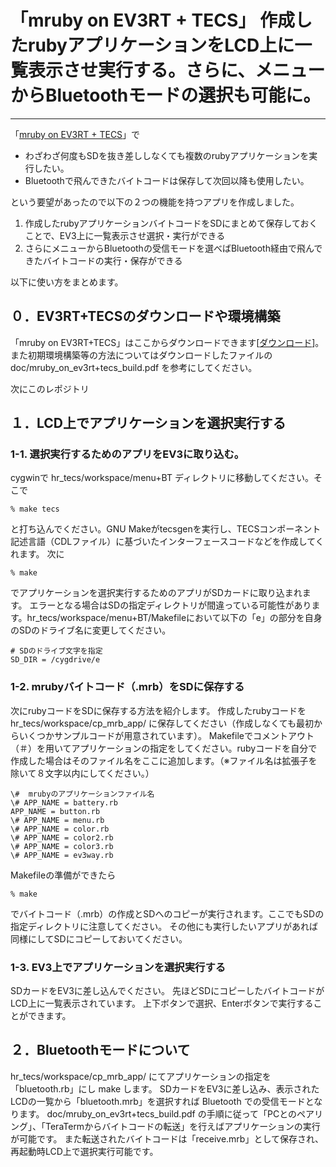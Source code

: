 # 「mruby on EV3RT + TECS」 作成したrubyアプリケーションをLCD上に一覧表示させ実行する。さらに、メニューからBluetoothモードの選択も可能に。
---
「[mruby on EV3RT + TECS](http://dev.toppers.jp/trac_user/contrib/wiki/tecs)」で
- わざわざ何度もSDを抜き差ししなくても複数のrubyアプリケーションを実行したい。
- Bluetoothで飛んできたバイトコードは保存して次回以降も使用したい。

という要望があったので以下の２つの機能を持つアプリを作成しました。

1. 作成したrubyアプリケーションバイトコードをSDにまとめて保存しておくことで、EV3上に一覧表示させ選択・実行ができる
1. さらにメニューからBluetoothの受信モードを選べばBluetooth経由で飛んできたバイトコードの実行・保存ができる

以下に使い方をまとめます。

## ０．EV3RT+TECSのダウンロードや環境構築
「mruby on EV3RT+TECS」はここからダウンロードできます[[ダウンロード](http://dev.toppers.jp/trac_user/contrib/wiki/tecs)]。
また初期環境構築等の方法についてはダウンロードしたファイルの doc/mruby_on_ev3rt+tecs_build.pdf を参考にしてください。

次にこのレポジトリ

## １．LCD上でアプリケーションを選択実行する

### 1-1. 選択実行するためのアプリをEV3に取り込む。
cygwinで hr_tecs/workspace/menu+BT ディレクトリに移動してください。そこで

    % make tecs

と打ち込んでください。GNU Makeがtecsgenを実行し、TECSコンポーネント記述言語（CDLファイル）に基づいたインターフェースコードなどを作成してくれます。
次に

    % make

でアプリケーションを選択実行するためのアプリがSDカードに取り込まれます。
エラーとなる場合はSDの指定ディレクトリが間違っている可能性があります。hr_tecs/workspace/menu+BT/Makefileにおいて以下の「e」の部分を自身のSDのドライブ名に変更してください。

    # SDのドライブ文字を指定
    SD_DIR = /cygdrive/e

### 1-2. mrubyバイトコード（.mrb）をSDに保存する
次にrubyコードをSDに保存する方法を紹介します。
作成したrubyコードを hr_tecs/workspace/cp_mrb_app/ に保存してください（作成しなくても最初からいくつかサンプルコードが用意されています）。
Makefileでコメントアウト（＃）を用いてアプリケーションの指定をしてください。rubyコードを自分で作成した場合はそのファイル名をここに追加します。（※ファイル名は拡張子を除いて８文字以内にしてください。）

    \#  mrubyのアプリケーションファイル名
    \# APP_NAME = battery.rb
    APP_NAME = button.rb
    \# APP_NAME = menu.rb
    \# APP_NAME = color.rb
    \# APP_NAME = color2.rb
    \# APP_NAME = color3.rb
    \# APP_NAME = ev3way.rb

Makefileの準備ができたら

    % make

でバイトコード（.mrb）の作成とSDへのコピーが実行されます。ここでもSDの指定ディレクトリに注意してください。
その他にも実行したいアプリがあれば同様にしてSDにコピーしておいてください。

### 1-3. EV3上でアプリケーションを選択実行する
SDカードをEV3に差し込んでください。
先ほどSDにコピーしたバイトコードがLCD上に一覧表示されています。
上下ボタンで選択、Enterボタンで実行することができます。


## ２．Bluetoothモードについて
hr_tecs/workspace/cp_mrb_app/ にてアプリケーションの指定を「bluetooth.rb」にし make します。
SDカードをEV3に差し込み、表示されたLCDの一覧から「bluetooth.mrb」を選択すれば Bluetooth での受信モードとなります。
doc/mruby_on_ev3rt+tecs_build.pdf の手順に従って「PCとのペアリング」、「TeraTermからバイトコードの転送」を行えばアプリケーションの実行が可能です。
また転送されたバイトコードは「receive.mrb」として保存され、再起動時LCD上で選択実行可能です。
